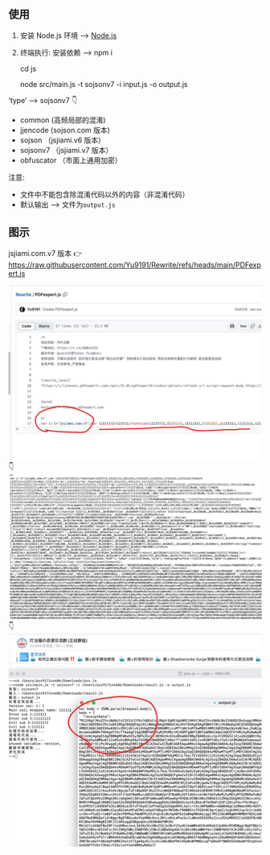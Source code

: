 ## 使用

1. 安装 Node.js 环境 ——> [Node.js](https://nodejs.org/zh-cn/download/prebuilt-installer)
  
2. 终端执行:
           安装依赖  ——> npm i

   cd js

   node src/main.js -t sojsonv7 -i input.js -o output.js

‘type’ ——> sojsonv7
👇
* common (高频局部的混淆)
* jjencode  (sojson.com 版本)
* sojson  （jsjiami.v6 版本）
* sojsonv7 （jsjiami.v7 版本）
* obfuscator  （市面上通用加密）

注意:
* 文件中不能包含除混淆代码以外的内容（非混淆代码）
* 默认输出 ——> 文件为`output.js`

## 图示

jsjiami.com.v7 版本  👉  https://raw.githubusercontent.com/Yu9191/Rewrite/refs/heads/main/PDFexpert.js

![Preview](./xx/1.jpg)
👇
![Preview](./xx/2.jpg)
👇
![Preview](./xx/3.jpg)
